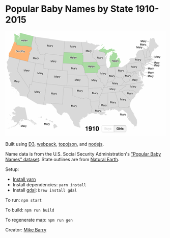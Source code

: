 # Popular Baby Names by State 1910-2015 #

[![msbarry.github.io/babymap](./media/girlnames.gif)](https://msbarry.github.io/babymap/)

Built using [D3](https://d3js.org/), [webpack](https://webpack.github.io/),
[topojson](https://github.com/topojson/topojson), and [nodejs](https://nodejs.org/).

Name data is from the U.S. Social Security Administration's
["Popular Baby Names" dataset](https://www.ssa.gov/oact/babynames/limits.html).
State outlines are from [Natural Earth](http://www.naturalearthdata.com/).

Setup:

* [Install yarn](https://yarnpkg.com/en/docs/install)
* Install dependencies: `yarn install`
* Install [gdal](http://www.gdal.org/): `brew install gdal`

To run: `npm start`

To build: `npm run build`

To regenerate map: `npm run gen`

Creator: [Mike Barry](https://twitter.com/msb5014)
